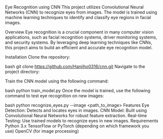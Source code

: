Eye Recognition using CNN
This project utilizes Convolutional Neural Networks (CNN) to recognize eyes from images. The model is trained using machine learning techniques to identify and classify eye regions in facial images.

Overview
Eye recognition is a crucial component in many computer vision applications, such as facial recognition systems, driver monitoring systems, and security systems. By leveraging deep learning techniques like CNNs, this project aims to build an efficient and accurate eye recognition model.

Installation
Clone the repository:

bash
git clone https://github.com/Hanjiho0316/cnn.git
Navigate to the project directory:


Train the CNN model using the following command:

bash
python train_model.py
Once the model is trained, use the following command to test eye recognition on new images:

bash
python recognize_eyes.py --image <path_to_image>
Features
Eye Detection: Detects and locates eyes in images.
CNN Model: Built using Convolutional Neural Networks for robust feature extraction.
Real-time Testing: Use trained models to recognize eyes in new images.
Requirements
Python 3.x
TensorFlow or PyTorch (depending on which framework you use)
OpenCV (for image processing)
